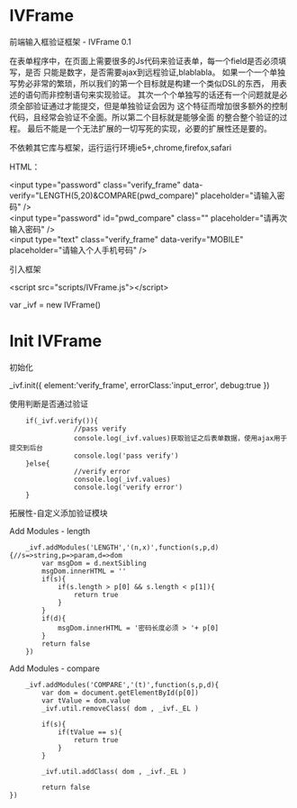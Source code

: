 # IVFrame

前端输入框验证框架 - IVFrame 0.1

 在表单程序中，在页面上需要很多的Js代码来验证表单，每一个field是否必须填写，是否 
只能是数字，是否需要ajax到远程验证,blablabla。 
如果一个一个单独写势必非常的繁琐，所以我们的第一个目标就是构建一个类似DSL的东西， 
用表述的语句而非控制语句来实现验证。 
其次一个个单独写的话还有一个问题就是必须全部验证通过才能提交，但是单独验证会因为 
这个特征而增加很多额外的控制代码，且经常会验证不全面。所以第二个目标就是能够全面 
的整合整个验证的过程。 
最后不能是一个无法扩展的一切写死的实现，必要的扩展性还是要的。

不依赖其它库与框架，运行运行环境ie5+,chrome,firefox,safari

HTML：

\<input type="password" class="verify_frame" data-verify="LENGTH(5,20)&COMPARE(pwd_compare)"  placeholder="请输入密码" /\>
<br />
\<input type="password" id="pwd_compare" class="" placeholder="请再次输入密码" /\>
<br />
\<input type="text" class="verify_frame" data-verify="MOBILE" placeholder="请输入个人手机号码" /\>

引入框架

\<script src="scripts/IVFrame.js"\>\</script\>

var _ivf = new IVFrame()

# Init IVFrame

初始化

_ivf.init({
			element:'verify_frame',
			errorClass:'input_error',
			debug:true
		})

使用判断是否通过验证

		if(_ivf.verify()){
					//pass verify	
					console.log(_ivf.values)获取验证之后表单数据，使用ajax用于提交到后台
					console.log('pass verify')
		}else{
					//verify error	
					console.log(_ivf.values)
					console.log('verify error')
		}

拓展性-自定义添加验证模块

Add Modules - length 
	
		_ivf.addModules('LENGTH','(n,x)',function(s,p,d){//s=>string,p=>param,d=>dom
			var msgDom = d.nextSibling
			msgDom.innerHTML = ''
			if(s){
				if(s.length > p[0] && s.length < p[1]){
					return true	
				}
			}
			if(d){
				msgDom.innerHTML = '密码长度必须 > '+ p[0]
			}
			return false
		})
		
Add Modules - compare  
	
		_ivf.addModules('COMPARE','(t)',function(s,p,d){
			var dom = document.getElementById(p[0])
			var tValue = dom.value
			_ivf.util.removeClass( dom , _ivf._EL )
			
			if(s){
				if(tValue == s){
					return true	
				}
			}
			
			_ivf.util.addClass( dom , _ivf._EL )
			
			return false
	})
